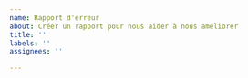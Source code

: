 ```yaml
---
name: Rapport d'erreur
about: Créer un rapport pour nous aider à nous améliorer
title: ''
labels: ''
assignees: ''

---
```



